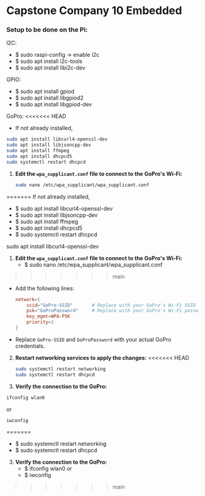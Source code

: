 # Capstone Company 10 Embedded
### Setup to be done on the Pi:
I2C:
- $ sudo raspi-config -> enable i2c
- $ sudo apt install i2c-tools
- $ sudo apt install libi2c-dev

GPIO:
- $ sudo apt install gpiod
- $ sudo apt install libgpiod2
- $ sudo apt install libgpiod-dev

GoPro:
<<<<<<< HEAD
- If not already installed,
```bash
sudo apt install libcurl4-openssl-dev
sudo apt install libjsoncpp-dev
sudo apt install ffmpeg
sudo apt install dhcpcd5
sudo systemctl restart dhcpcd
```

1. **Edit the `wpa_supplicant.conf` file to connect to the GoPro's Wi-Fi:**
   ```bash
   sudo nano /etc/wpa_supplicant/wpa_supplicant.conf
   ```
=======
If not already installed,
- $ sudo apt install libcurl4-openssl-dev
- $ sudo apt install libjsoncpp-dev
- $ sudo apt install ffmpeg
- $ sudo apt install dhcpcd5
- $ sudo systemctl restart dhcpcd

sudo apt install libcurl4-openssl-dev
1. **Edit the `wpa_supplicant.conf` file to connect to the GoPro's Wi-Fi:**
   - $ sudo nano /etc/wpa_supplicant/wpa_supplicant.conf
>>>>>>> main
   - Add the following lines:
     ```conf
     network={
         ssid="GoPro-SSID"       # Replace with your GoPro's Wi-Fi SSID
         psk="GoProPassword"     # Replace with your GoPro's Wi-Fi password
         key_mgmt=WPA-PSK
         priority=1
     }
     ```
   - Replace `GoPro-SSID` and `GoProPassword` with your actual GoPro credentials.

2. **Restart networking services to apply the changes:**
<<<<<<< HEAD
   ```bash
   sudo systemctl restart networking
   sudo systemctl restart dhcpcd
   ```

3. **Verify the connection to the GoPro:**
```bash
ifconfig wlan0
```
   or
```bash
iwconfig
```
=======
   - $ sudo systemctl restart networking
   - $ sudo systemctl restart dhcpcd

3. **Verify the connection to the GoPro:**
   - $ ifconfig wlan0
   or
   - $ iwconfig
>>>>>>> main
